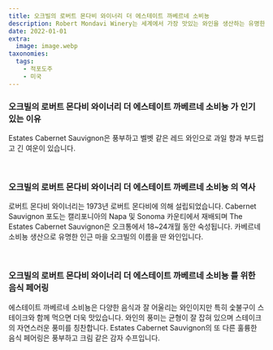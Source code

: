 ```yaml
---
title: 오크빌의 로버트 몬다비 와이너리 더 에스테이트 까베르네 소비뇽
description: Robert Mondavi Winery는 세계에서 가장 맛있는 와인을 생산하는 유명한 와이너리입니다. 그들의 Estates Cabernet Sauvignon은 확실히 만족스러운 맛있는 와인입니다.
date: 2022-01-01
extra:
  image: image.webp
taxonomies:
  tags: 
    - 적포도주
    - 미국
---
```



### 오크빌의 로버트 몬다비 와이너리 더 에스테이트 까베르네 소비뇽 가 인기 있는 이유

Estates Cabernet Sauvignon은 풍부하고 벨벳 같은 레드 와인으로 과일 향과 부드럽고 긴 여운이 있습니다.

&nbsp;  

### 오크빌의 로버트 몬다비 와이너리 더 에스테이트 까베르네 소비뇽 의 역사

로버트 몬다비 와이너리는 1973년 로버트 몬다비에 의해 설립되었습니다. Cabernet Sauvignon 포도는 캘리포니아의 Napa 및 Sonoma 카운티에서 재배되며 The Estates Cabernet Sauvignon은 오크통에서 18~24개월 동안 숙성됩니다. 카베르네 소비뇽 생산으로 유명한 인근 마을 오크빌의 이름을 딴 와인입니다.

&nbsp;  

### 오크빌의 로버트 몬다비 와이너리 더 에스테이트 까베르네 소비뇽 를 위한 음식 페어링

에스테이트 까베르네 소비뇽은 다양한 음식과 잘 어울리는 와인이지만 특히 숯불구이 스테이크와 함께 먹으면 더욱 맛있습니다. 와인의 풍미는 균형이 잘 잡혀 있으며 스테이크의 자연스러운 풍미를 칭찬합니다. Estates Cabernet Sauvignon의 또 다른 훌륭한 음식 페어링은 풍부하고 크림 같은 감자 수프입니다.

&nbsp;  
